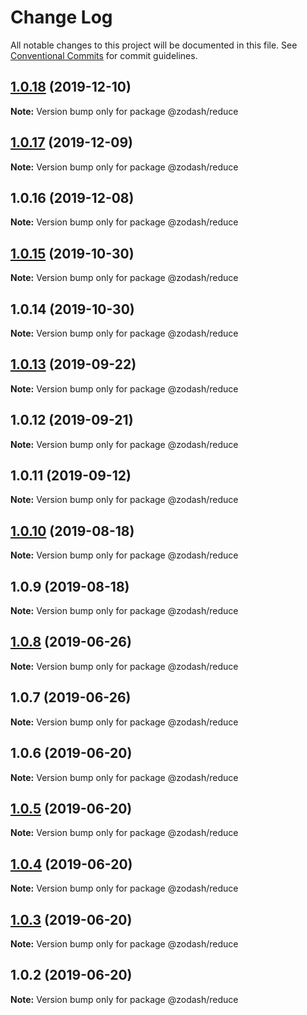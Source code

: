 # Change Log

All notable changes to this project will be documented in this file.
See [Conventional Commits](https://conventionalcommits.org) for commit guidelines.

## [1.0.18](https://github.com/zcorky/zodash/compare/@zodash/reduce@1.0.17...@zodash/reduce@1.0.18) (2019-12-10)

**Note:** Version bump only for package @zodash/reduce





## [1.0.17](https://github.com/zcorky/zodash/compare/@zodash/reduce@1.0.16...@zodash/reduce@1.0.17) (2019-12-09)

**Note:** Version bump only for package @zodash/reduce





## 1.0.16 (2019-12-08)

**Note:** Version bump only for package @zodash/reduce





## [1.0.15](https://github.com/zcorky/zodash/compare/@zodash/reduce@1.0.14...@zodash/reduce@1.0.15) (2019-10-30)

**Note:** Version bump only for package @zodash/reduce





## 1.0.14 (2019-10-30)

**Note:** Version bump only for package @zodash/reduce





## [1.0.13](https://github.com/zcorky/zodash/compare/@zodash/reduce@1.0.12...@zodash/reduce@1.0.13) (2019-09-22)

**Note:** Version bump only for package @zodash/reduce





## 1.0.12 (2019-09-21)

**Note:** Version bump only for package @zodash/reduce





## 1.0.11 (2019-09-12)

**Note:** Version bump only for package @zodash/reduce





## [1.0.10](https://github.com/zcorky/zodash/compare/@zodash/reduce@1.0.9...@zodash/reduce@1.0.10) (2019-08-18)

**Note:** Version bump only for package @zodash/reduce





## 1.0.9 (2019-08-18)

**Note:** Version bump only for package @zodash/reduce





## [1.0.8](https://github.com/zcorky/zodash/compare/@zodash/reduce@1.0.7...@zodash/reduce@1.0.8) (2019-06-26)

**Note:** Version bump only for package @zodash/reduce





## 1.0.7 (2019-06-26)

**Note:** Version bump only for package @zodash/reduce





## 1.0.6 (2019-06-20)

**Note:** Version bump only for package @zodash/reduce





## [1.0.5](https://github.com/zcorky/zodash/compare/@zodash/reduce@1.0.4...@zodash/reduce@1.0.5) (2019-06-20)

**Note:** Version bump only for package @zodash/reduce





## [1.0.4](https://github.com/zcorky/zodash/compare/@zodash/reduce@1.0.3...@zodash/reduce@1.0.4) (2019-06-20)

**Note:** Version bump only for package @zodash/reduce





## [1.0.3](https://github.com/zcorky/zodash/compare/@zodash/reduce@1.0.2...@zodash/reduce@1.0.3) (2019-06-20)

**Note:** Version bump only for package @zodash/reduce





## 1.0.2 (2019-06-20)

**Note:** Version bump only for package @zodash/reduce
